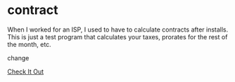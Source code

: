 # contract
When I worked for an ISP, I used to have to calculate contracts after installs. This is just a test program that calculates your taxes, prorates for the rest of the month, etc. 

change

[Check It Out](https://unclassed.ca/contract/)
